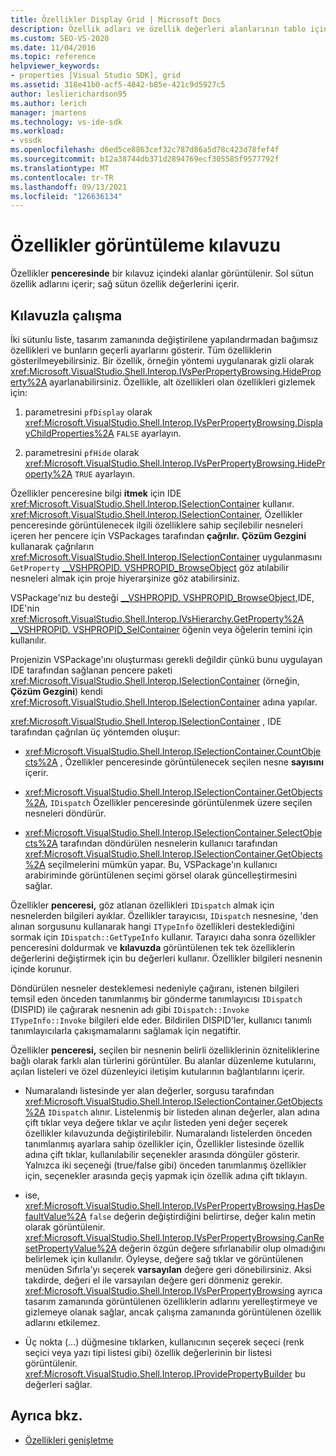```yaml
---
title: Özellikler Display Grid | Microsoft Docs
description: Özellik adları ve özellik değerleri alanlarının tablo içinde kılavuzda nerede Özellikler penceresi ve özellikleri genişletmede kılavuzla nasıl çalışabilirsiniz?
ms.custom: SEO-VS-2020
ms.date: 11/04/2016
ms.topic: reference
helpviewer_keywords:
- properties [Visual Studio SDK], grid
ms.assetid: 318e41b0-acf5-4842-b85e-421c9d5927c5
author: leslierichardson95
ms.author: lerich
manager: jmartens
ms.technology: vs-ide-sdk
ms.workload:
- vssdk
ms.openlocfilehash: d6ed5ce8863cef32c787d86a5d78c423d78fef4f
ms.sourcegitcommit: b12a38744db371d2894769ecf305585f9577792f
ms.translationtype: MT
ms.contentlocale: tr-TR
ms.lasthandoff: 09/13/2021
ms.locfileid: "126636134"
---
```

# <a name="properties-display-grid"></a>Özellikler görüntüleme kılavuzu

Özellikler **penceresinde** bir kılavuz içindeki alanlar görüntülenir. Sol sütun özellik adlarını içerir; sağ sütun özellik değerlerini içerir.

## <a name="work-with-the-grid"></a>Kılavuzla çalışma

İki sütunlu liste, tasarım zamanında değiştirilene yapılandırmadan bağımsız özellikleri ve bunların geçerli ayarlarını gösterir. Tüm özelliklerin gösterilmeyebilirsiniz. Bir özellik, örneğin yöntemi uygulanarak gizli olarak <xref:Microsoft.VisualStudio.Shell.Interop.IVsPerPropertyBrowsing.HideProperty%2A> ayarlanabilirsiniz. Özellikle, alt özellikleri olan özellikleri gizlemek için:

1. parametresini `pfDisplay` olarak <xref:Microsoft.VisualStudio.Shell.Interop.IVsPerPropertyBrowsing.DisplayChildProperties%2A> `FALSE` ayarlayın.

2. parametresini `pfHide` olarak <xref:Microsoft.VisualStudio.Shell.Interop.IVsPerPropertyBrowsing.HideProperty%2A> `TRUE` ayarlayın.

Özellikler penceresine bilgi **itmek** için IDE <xref:Microsoft.VisualStudio.Shell.Interop.ISelectionContainer> kullanır. <xref:Microsoft.VisualStudio.Shell.Interop.ISelectionContainer>, Özellikler penceresinde görüntülenecek ilgili özelliklere sahip seçilebilir nesneleri içeren her pencere için VSPackages tarafından **çağrılır.** **Çözüm Gezgini** kullanarak çağrıların <xref:Microsoft.VisualStudio.Shell.Interop.ISelectionContainer> uygulanmasını `GetProperty` [__VSHPROPID. VSHPROPID_BrowseObject](<xref:Microsoft.VisualStudio.Shell.Interop.__VSHPROPID.VSHPROPID_BrowseObject>) göz atılabilir nesneleri almak için proje hiyerarşinize göz atabilirsiniz.

VSPackage'nız bu desteği [__VSHPROPID. VSHPROPID_BrowseObject,](<xref:Microsoft.VisualStudio.Shell.Interop.__VSHPROPID.VSHPROPID_BrowseObject>)IDE, IDE'nin <xref:Microsoft.VisualStudio.Shell.Interop.IVsHierarchy.GetProperty%2A> [__VSHPROPID. VSHPROPID_SelContainer](<xref:Microsoft.VisualStudio.Shell.Interop.__VSHPROPID.VSHPROPID_SelContainer>) öğenin veya öğelerin temini için kullanılır.

Projenizin VSPackage'ını oluşturması gerekli değildir çünkü bunu uygulayan IDE tarafından sağlanan pencere paketi <xref:Microsoft.VisualStudio.Shell.Interop.ISelectionContainer> (örneğin, **Çözüm Gezgini**) kendi <xref:Microsoft.VisualStudio.Shell.Interop.ISelectionContainer> adına yapılar.

<xref:Microsoft.VisualStudio.Shell.Interop.ISelectionContainer> , IDE tarafından çağrılan üç yöntemden oluşur:

- <xref:Microsoft.VisualStudio.Shell.Interop.ISelectionContainer.CountObjects%2A> , Özellikler penceresinde görüntülenecek seçilen nesne **sayısını** içerir.

- <xref:Microsoft.VisualStudio.Shell.Interop.ISelectionContainer.GetObjects%2A>, `IDispatch` Özellikler penceresinde görüntülenmek üzere  seçilen nesneleri döndürür.

- <xref:Microsoft.VisualStudio.Shell.Interop.ISelectionContainer.SelectObjects%2A> tarafından döndürülen nesnelerin kullanıcı tarafından <xref:Microsoft.VisualStudio.Shell.Interop.ISelectionContainer.GetObjects%2A> seçilmelerini mümkün yapar. Bu, VSPackage'ın kullanıcı arabiriminde görüntülenen seçimi görsel olarak güncelleştirmesini sağlar.

Özellikler **penceresi,** göz atlanan özellikleri `IDispatch` almak için nesnelerden bilgileri ayıklar. Özellikler tarayıcısı, `IDispatch` nesnesine, 'den alınan sorgusunu kullanarak hangi `ITypeInfo` özellikleri desteklediğini sormak için `IDispatch::GetTypeInfo` kullanır. Tarayıcı daha sonra özellikler penceresini doldurmak ve **kılavuzda** görüntülenen tek tek özelliklerin değerlerini değiştirmek için bu değerleri kullanır. Özellikler bilgileri nesnenin içinde korunur.

Döndürülen nesneler desteklemesi nedeniyle çağıranı, istenen bilgileri temsil eden önceden tanımlanmış bir gönderme tanımlayıcısı `IDispatch` (DISPID) ile çağırarak nesnenin adı gibi `IDispatch::Invoke` `ITypeInfo::Invoke` bilgileri elde eder. Bildirilen DISPID'ler, kullanıcı tanımlı tanımlayıcılarla çakışmamalarını sağlamak için negatiftir.

Özellikler **penceresi,** seçilen bir nesnenin belirli özelliklerinin özniteliklerine bağlı olarak farklı alan türlerini görüntüler. Bu alanlar düzenleme kutularını, açılan listeleri ve özel düzenleyici iletişim kutularının bağlantılarını içerir.

- Numaralandı listesinde yer alan değerler, sorgusu tarafından <xref:Microsoft.VisualStudio.Shell.Interop.ISelectionContainer.GetObjects%2A> `IDispatch` alınır. Listelenmiş bir listeden alınan değerler, alan adına çift tıklar veya değere tıklar ve açılır listeden yeni değer seçerek özellikler kılavuzunda değiştirilebilir. Numaralandı listelerden önceden tanımlanmış ayarlara sahip özellikler için, Özellikler listesinde özellik adına çift tıklar, kullanılabilir seçenekler arasında döngüler gösterir. Yalnızca iki seçeneği (true/false gibi) önceden tanımlanmış özellikler için, seçenekler arasında geçiş yapmak için özellik adına çift tıklayın.

- ise, <xref:Microsoft.VisualStudio.Shell.Interop.IVsPerPropertyBrowsing.HasDefaultValue%2A> `false` değerin değiştirdiğini belirtirse, değer kalın metin olarak görüntülenir. <xref:Microsoft.VisualStudio.Shell.Interop.IVsPerPropertyBrowsing.CanResetPropertyValue%2A> değerin özgün değere sıfırlanabilir olup olmadığını belirlemek için kullanılır. Öyleyse, değere sağ tıklar ve görüntülenen menüden Sıfırla'yı seçerek **varsayılan** değere geri dönebilirsiniz. Aksi takdirde, değeri el ile varsayılan değere geri dönmeniz gerekir. <xref:Microsoft.VisualStudio.Shell.Interop.IVsPerPropertyBrowsing> ayrıca tasarım zamanında görüntülenen özelliklerin adlarını yerelleştirmeye ve gizlemeye olanak sağlar, ancak çalışma zamanında görüntülenen özellik adlarını etkilemez.

- Üç nokta (...) düğmesine tıklarken, kullanıcının seçerek seçeci (renk seçici veya yazı tipi listesi gibi) özellik değerlerinin bir listesi görüntülenir. <xref:Microsoft.VisualStudio.Shell.Interop.IProvidePropertyBuilder> bu değerleri sağlar.

## <a name="see-also"></a>Ayrıca bkz.

- [Özellikleri genişletme](../../extensibility/internals/extending-properties.md)
